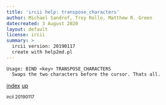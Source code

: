 ```yaml
---
title: 'ircii help: transpose_characters'
author: Michael Sandrof, Troy Rollo, Matthew R. Green
datecreated: 3 August 2020
layout: default
license: ircii
summary: >
  ircii version: 20190117
  create with help2md.pl
---
```

```
Usage: BIND <key> TRANSPOSE_CHARACTERS
  Swaps the two characters before the cursor. Thats all.
```

[index](index.html)
[up](..)

<small> ircii 20190117 </small>
